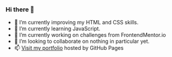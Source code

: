 ### Hi there 👋

- 🌱 I’m currently improving my HTML and CSS skills.
- 🌱 I’m currently learning JavaScript.
- 🔭 I’m currently working on challenges from FrontendMentor.io
- 👯 I’m looking to collaborate on nothing in particular yet.
- 📫 [Visit my portfolio](https://markvanweersch.github.io/index.html) hosted by GitHub Pages

<!--
**MarkVanweersch/MarkVanweersch** is a ✨ _special_ ✨ repository because its `README.md` (this file) appears on your GitHub profile.

Here are some ideas to get you started:

- 🔭 I’m currently working on ...
- 🌱 I’m currently learning ...
- 👯 I’m looking to collaborate on ...
- 🤔 I’m looking for help with ...
- 💬 Ask me about ...
- 📫 How to reach me: ...
- 😄 Pronouns: ...
- ⚡ Fun fact: ...
-->
